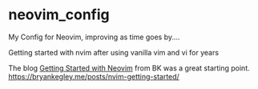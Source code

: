 # neovim_config
My Config for Neovim, improving as time goes by....

Getting started with nvim after using vanilla vim and vi for years

The blog [Getting Started with Neovim](https://bryankegley.me/posts/nvim-getting-started/) from BK was a great starting point.
https://bryankegley.me/posts/nvim-getting-started/
